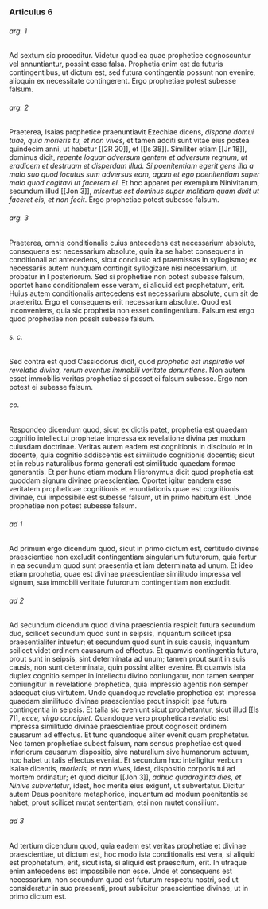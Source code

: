 ### Articulus 6

###### arg. 1
Ad sextum sic proceditur. Videtur quod ea quae prophetice cognoscuntur vel annuntiantur, possint esse falsa. Prophetia enim est de futuris contingentibus, ut dictum est, sed futura contingentia possunt non evenire, alioquin ex necessitate contingerent. Ergo prophetiae potest subesse falsum.

###### arg. 2
Praeterea, Isaias prophetice praenuntiavit Ezechiae dicens, *dispone domui tuae, quia morieris tu, et non vives*, et tamen additi sunt vitae eius postea quindecim anni, ut habetur [[2R 20]], et [[Is 38]]. Similiter etiam [[Jr 18]], dominus dicit, *repente loquar adversum gentem et adversum regnum, ut eradicem et destruam et disperdam illud. Si poenitentiam egerit gens illa a malo suo quod locutus sum adversus eam, agam et ego poenitentiam super malo quod cogitavi ut facerem ei*. Et hoc apparet per exemplum Ninivitarum, secundum illud [[Jon 3]], *misertus est dominus super malitiam quam dixit ut faceret eis, et non fecit*. Ergo prophetiae potest subesse falsum.

###### arg. 3
Praeterea, omnis conditionalis cuius antecedens est necessarium absolute, consequens est necessarium absolute, quia ita se habet consequens in conditionali ad antecedens, sicut conclusio ad praemissas in syllogismo; ex necessariis autem nunquam contingit syllogizare nisi necessarium, ut probatur in I posteriorum. Sed si prophetiae non potest subesse falsum, oportet hanc conditionalem esse veram, si aliquid est prophetatum, erit. Huius autem conditionalis antecedens est necessarium absolute, cum sit de praeterito. Ergo et consequens erit necessarium absolute. Quod est inconveniens, quia sic prophetia non esset contingentium. Falsum est ergo quod prophetiae non possit subesse falsum.

###### s. c.
Sed contra est quod Cassiodorus dicit, quod *prophetia est inspiratio vel revelatio divina, rerum eventus immobili veritate denuntians*. Non autem esset immobilis veritas prophetiae si posset ei falsum subesse. Ergo non potest ei subesse falsum.

###### co.
Respondeo dicendum quod, sicut ex dictis patet, prophetia est quaedam cognitio intellectui prophetae impressa ex revelatione divina per modum cuiusdam doctrinae. Veritas autem eadem est cognitionis in discipulo et in docente, quia cognitio addiscentis est similitudo cognitionis docentis; sicut et in rebus naturalibus forma generati est similitudo quaedam formae generantis. Et per hunc etiam modum Hieronymus dicit quod prophetia est quoddam signum divinae praescientiae. Oportet igitur eandem esse veritatem propheticae cognitionis et enuntiationis quae est cognitionis divinae, cui impossibile est subesse falsum, ut in primo habitum est. Unde prophetiae non potest subesse falsum.

###### ad 1
Ad primum ergo dicendum quod, sicut in primo dictum est, certitudo divinae praescientiae non excludit contingentiam singularium futurorum, quia fertur in ea secundum quod sunt praesentia et iam determinata ad unum. Et ideo etiam prophetia, quae est divinae praescientiae similitudo impressa vel signum, sua immobili veritate futurorum contingentiam non excludit.

###### ad 2
Ad secundum dicendum quod divina praescientia respicit futura secundum duo, scilicet secundum quod sunt in seipsis, inquantum scilicet ipsa praesentialiter intuetur; et secundum quod sunt in suis causis, inquantum scilicet videt ordinem causarum ad effectus. Et quamvis contingentia futura, prout sunt in seipsis, sint determinata ad unum; tamen prout sunt in suis causis, non sunt determinata, quin possint aliter evenire. Et quamvis ista duplex cognitio semper in intellectu divino coniungatur, non tamen semper coniungitur in revelatione prophetica, quia impressio agentis non semper adaequat eius virtutem. Unde quandoque revelatio prophetica est impressa quaedam similitudo divinae praescientiae prout inspicit ipsa futura contingentia in seipsis. Et talia sic eveniunt sicut prophetantur, sicut illud [[Is 7]], *ecce, virgo concipiet*. Quandoque vero prophetica revelatio est impressa similitudo divinae praescientiae prout cognoscit ordinem causarum ad effectus. Et tunc quandoque aliter evenit quam prophetetur. Nec tamen prophetiae subest falsum, nam sensus prophetiae est quod inferiorum causarum dispositio, sive naturalium sive humanorum actuum, hoc habet ut talis effectus eveniat. Et secundum hoc intelligitur verbum Isaiae dicentis, *morieris, et non vives*, idest, dispositio corporis tui ad mortem ordinatur; et quod dicitur [[Jon 3]], *adhuc quadraginta dies, et Ninive subvertetur*, idest, hoc merita eius exigunt, ut subvertatur. Dicitur autem Deus poenitere metaphorice, inquantum ad modum poenitentis se habet, prout scilicet mutat sententiam, etsi non mutet consilium.

###### ad 3
Ad tertium dicendum quod, quia eadem est veritas prophetiae et divinae praescientiae, ut dictum est, hoc modo ista conditionalis est vera, si aliquid est prophetatum, erit, sicut ista, si aliquid est praescitum, erit. In utraque enim antecedens est impossibile non esse. Unde et consequens est necessarium, non secundum quod est futurum respectu nostri, sed ut consideratur in suo praesenti, prout subiicitur praescientiae divinae, ut in primo dictum est.

